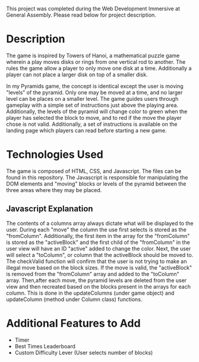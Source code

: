 This project was completed during the Web Development Immersive at General Assembly.  Please read below for project description.

# Description

The game is inspired by Towers of Hanoi, a mathematical puzzle game wherein a play moves disks or rings from one vertical rod to another.  The rules the game allow a player to only move one disk at a time.  Additionally a player can not place a larger disk on top of a smaller disk.

In my Pyramids game, the concept is identical except the user is moving "levels" of the pyramid.  Only one may be moved at a time, and no larger level can be places on a smaller level.  The game guides users through gameplay with a simple set of instructions just above the playing area.  Additionally, the levels of the pyramid will change color to green when the player has selected the block to move, and to red if the move the player chose is not valid.  Additionally, a set of instructions is available on the landing page which players can read before starting a new game.

# Technologies Used

The game is composed of HTML, CSS, and Javascript.  The files can be found in this repository.  The Javascript is responsible for manipulating the DOM elements and "moving" blocks or levels of the pyramid between the three areas where they may be placed.  

## Javascript Explanation

The contents of a columns array always dictate what will be displayed to the user. During each "move" the column the use first selects is stored as the "fromColumn".  Additionally, the first item in the array for the "fromColumn" is stored as the "activeBlock" and the first child of the "fromColumn" in the user view will have an ID "active" added to change the color.  Next, the user will select a "toColumn", or column that the activeBlock should be moved to.  The checkValid function will confirm that the user is not trying to make an illegal move based on the block sizes.  If the move is valid, the "activeBlock" is removed from the "fromColumn" array and added to the "toColumn" array. Then,after each move, the pyramid levels are deleted from the user view and then recreated based on the blocks present in the arrays for each column. This is done in the updateColumns (under game object) and updateColumn (method under Column class) functions.

# Additional Features to Add
- Timer
- Best Times Leaderboard
- Custom Difficulty Lever (User selects number of blocks)


